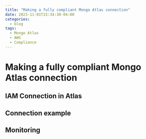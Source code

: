 ```yaml
---
title: "Making a fully compliant Mongo Atlas connection"
date: 2023-11-01T15:34:30-04:00
categories:
  - blog
tags:
  - Mongo Atlas
  - AWS
  - Compliance
---
```


# Making a fully compliant Mongo Atlas connection

## IAM Connection in Atlas

## Connection example

## Monitoring